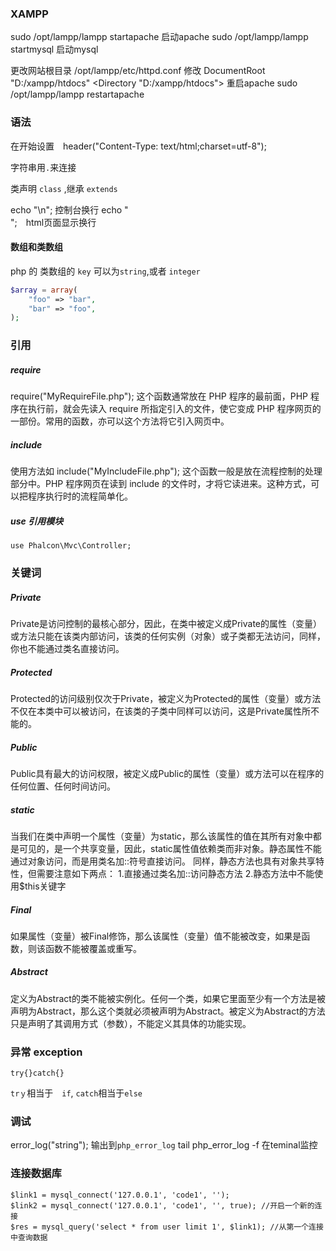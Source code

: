 ### XAMPP

  sudo /opt/lampp/lampp startapache  启动apache
  sudo /opt/lampp/lampp startmysql  启动mysql

  更改网站根目录 /opt/lampp/etc/httpd.conf
  修改
    DocumentRoot "D:/xampp/htdocs"
    <Directory "D:/xampp/htdocs">
    重启apache   sudo /opt/lampp/lampp restartapache

### 语法

在开始设置　header("Content-Type: text/html;charset=utf-8");

<?php echo "string" ?>
字符串用`.`来连接

类声明 `class` ,继承 `extends`

echo "\n";  控制台换行
echo "<br>";　html页面显示换行

#### 数组和类数组

php 的 类数组的 `key` 可以为`string`,或者 `integer`    
```php
$array = array(
    "foo" => "bar",
    "bar" => "foo",
);
```

### 引用

##### require
require("MyRequireFile.php");
这个函数通常放在 PHP 程序的最前面，PHP 程序在执行前，就会先读入 require 所指定引入的文件，使它变成 PHP 程序网页的一部份。常用的函数，亦可以这个方法将它引入网页中。

##### include
使用方法如 include("MyIncludeFile.php");
这个函数一般是放在流程控制的处理部分中。PHP 程序网页在读到 include 的文件时，才将它读进来。这种方式，可以把程序执行时的流程简单化。

##### use 引用模块
`use Phalcon\Mvc\Controller;`

### 关键词　

##### Private

Private是访问控制的最核心部分，因此，在类中被定义成Private的属性（变量）或方法只能在该类内部访问，该类的任何实例（对象）或子类都无法访问，同样，你也不能通过类名直接访问。
##### Protected

Protected的访问级别仅次于Private，被定义为Protected的属性（变量）或方法不仅在本类中可以被访问，在该类的子类中同样可以访问，这是Private属性所不能的。

##### Public

Public具有最大的访问权限，被定义成Public的属性（变量）或方法可以在程序的任何位置、任何时间访问。

##### static

当我们在类中声明一个属性（变量）为static，那么该属性的值在其所有对象中都是可见的，是一个共享变量，因此，static属性值依赖类而非对象。静态属性不能通过对象访问，而是用类名加::符号直接访问。
同样，静态方法也具有对象共享特性，但需要注意如下两点：
1.直接通过类名加::访问静态方法
2.静态方法中不能使用$this关键字
##### Final

如果属性（变量）被Final修饰，那么该属性（变量）值不能被改变，如果是函数，则该函数不能被覆盖或重写。

##### Abstract

定义为Abstract的类不能被实例化。任何一个类，如果它里面至少有一个方法是被声明为Abstract，那么这个类就必须被声明为Abstract。被定义为Abstract的方法只是声明了其调用方式（参数），不能定义其具体的功能实现。

### 异常  exception
`try{}catch{}`

`trｙ`相当于　`if`, `catch`相当于`else`

### 调试

error_log("string"); 输出到`php_error_log`
tail php_error_log -f 在teminal监控

### 连接数据库

    $link1 = mysql_connect('127.0.0.1', 'code1', '');
    $link2 = mysql_connect('127.0.0.1', 'code1', '', true); //开启一个新的连接
    $res = mysql_query('select * from user limit 1', $link1); //从第一个连接中查询数据
